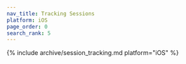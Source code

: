 ```yaml
---
nav_title: Tracking Sessions
platform: iOS
page_order: 0
search_rank: 5
---
```

{% include archive/session_tracking.md platform="iOS" %}
